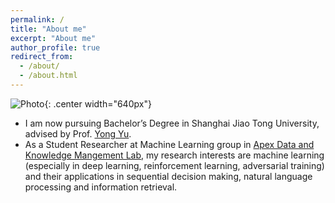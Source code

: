 ```yaml
---
permalink: /
title: "About me"
excerpt: "About me"
author_profile: true
redirect_from: 
  - /about/
  - /about.html
---
```


<!-- <center> -->
<!-- ![Photo](https://lantaoyu.github.io/files/lantaoyu_img.jpg) -->
<!-- </center> -->
<!-- <div align=center>
</div> -->
![Photo](https://lantaoyu.github.io/files/lantaoyu_img.jpg){: .center width="640px"}


* I am now pursuing Bachelor’s Degree in Shanghai Jiao Tong University, advised by Prof. [Yong Yu](http://apex.sjtu.edu.cn/members/yyu).
* As a Student Researcher at Machine Learning group in [Apex Data and Knowledge Mangement Lab](http://apex.sjtu.edu.cn/), my research interests are machine learning (especially in deep learning, reinforcement learning, adversarial training) and their applications in sequential decision making, natural language processing and information retrieval.